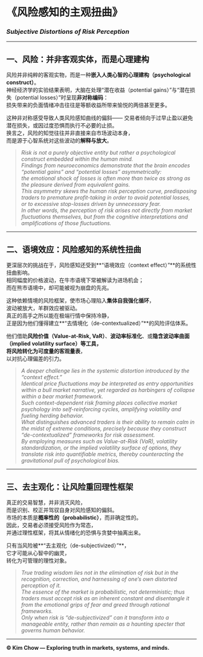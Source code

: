 # 《风险感知的主观扭曲》  
### *Subjective Distortions of Risk Perception*

---

## 一、风险：并非客观实体，而是心理建构  
风险并非纯粹的客观实物，而是一种**嵌入人类心智的心理建构（psychological construct）**。  
神经经济学的实验结果表明，大脑在处理“潜在收益（potential gains）”与“潜在损失（potential losses）”时呈现**非对称编码**：  
损失带来的负面情绪冲击往往是等额收益所带来愉悦的两倍甚至更多。  

这种非对称感受导致人类风险感知曲线的偏斜—— 
交易者倾向于过早止盈以避免潜在损失，或因过度恐惧而执行不必要的止损。  
换言之，风险的知觉往往并非直接来自市场波动本身，  
而是源于心智系统对这些波动的**解释与放大**。  

> *Risk is not a purely objective entity but rather a psychological construct embedded within the human mind.*  
> *Findings from neuroeconomics demonstrate that the brain encodes “potential gains” and “potential losses” asymmetrically:*  
> *the emotional shock of losses is often more than twice as strong as the pleasure derived from equivalent gains.*  
> *This asymmetry skews the human risk perception curve, predisposing traders to premature profit-taking in order to avoid potential losses, or to excessive stop-losses driven by unnecessary fear.*  
> *In other words, the perception of risk arises not directly from market fluctuations themselves, but from the cognitive interpretations and amplifications of those fluctuations.*

---

## 二、语境效应：风险感知的系统性扭曲  
更深层次的挑战在于，风险感知还受到**“语境效应（context effect）”**的系统性扭曲影响。  
相同幅度的价格波动，在牛市语境下常被解读为进场机会；  
而在熊市语境中，却可能被视为崩盘的先兆。  

这种依赖情境的风险框架，使市场心理陷入**集体自我强化循环**，  
波动被放大，羊群效应被驱动。  
真正的高手之所以能在极端行情中保持冷静，  
正是因为他们懂得建立**“去情境化（de-contextualized）”**的风险评估体系。  

他们借助**风险价值（Value-at-Risk, VaR）**、**波动率标准化**、或**隐含波动率曲面（implied volatility surface）**等工具，  
将风险转化为**可度量的客观量表**，  
以对抗心理偏差的引力。  

> *A deeper challenge lies in the systemic distortion introduced by the “context effect.”*  
> *Identical price fluctuations may be interpreted as entry opportunities within a bull market narrative, yet regarded as harbingers of collapse within a bear market framework.*  
> *Such context-dependent risk framing places collective market psychology into self-reinforcing cycles, amplifying volatility and fueling herding behavior.*  
> *What distinguishes advanced traders is their ability to remain calm in the midst of extreme conditions, precisely because they construct “de-contextualized” frameworks for risk assessment.*  
> *By employing measures such as Value-at-Risk (VaR), volatility standardization, or the implied volatility surface of options, they translate risk into quantifiable metrics, thereby counteracting the gravitational pull of psychological bias.*

---

## 三、去主观化：让风险重回理性框架  
真正的交易智慧，并非消灭风险，  
而是识别、校正并驾驭自身对风险感知的偏斜。  
市场的本质是**概率性的（probabilistic）**，而非确定性的。  
因此，交易者必须接受风险作为常态，  
并通过理性框架，将其从情绪化的恐惧与贪婪中抽离出来。  

只有当风险被**“去主观化（de-subjectivized）”**，  
它才可能从心智中的幽灵，  
转化为可管理的理性对象。  

> *True trading wisdom lies not in the elimination of risk but in the recognition, correction, and harnessing of one’s own distorted perception of it.*  
> *The essence of the market is probabilistic, not deterministic; thus traders must accept risk as an inherent constant and disentangle it from the emotional grips of fear and greed through rational frameworks.*  
> *Only when risk is “de-subjectivized” can it transform into a manageable entity, rather than remain as a haunting specter that governs human behavior.*

---

**© Kim Chow — Exploring truth in markets, systems, and minds.**

